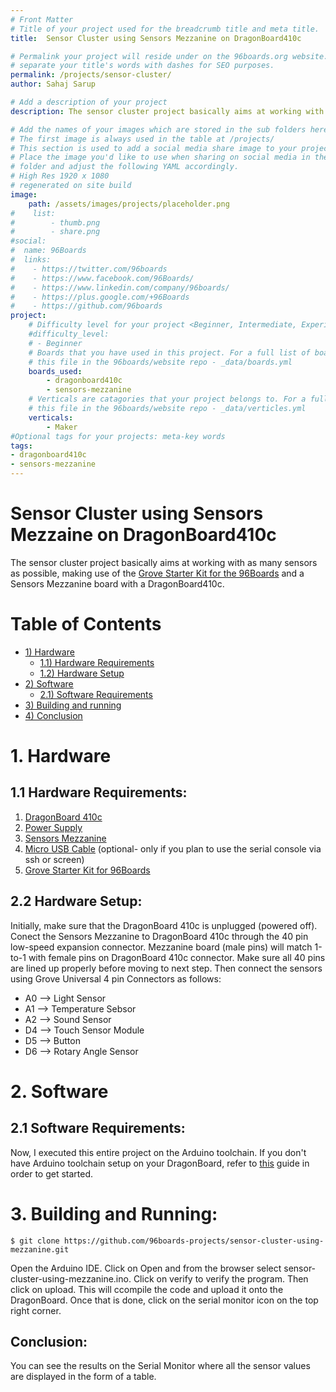 ```yaml
---
# Front Matter
# Title of your project used for the breadcrumb title and meta title.
title:  Sensor Cluster using Sensors Mezzanine on DragonBoard410c

# Permalink your project will reside under on the 96boards.org website.
# separate your title's words with dashes for SEO purposes.
permalink: /projects/sensor-cluster/
author: Sahaj Sarup

# Add a description of your project
description: The sensor cluster project basically aims at working with as many sensors as possible, making use of the Grove Starter Kit for the 96Boards and a Sensors Mezzanine board with a DragonBoard410c.

# Add the names of your images which are stored in the sub folders here.
# The first image is always used in the table at /projects/
# This section is used to add a social media share image to your project.
# Place the image you'd like to use when sharing on social media in the /assets/images/projects/
# folder and adjust the following YAML accordingly.
# High Res 1920 x 1080
# regenerated on site build
image: 
    path: /assets/images/projects/placeholder.png
#    list:
#        - thumb.png
#        - share.png
#social:
#  name: 96Boards
#  links:
#    - https://twitter.com/96boards
#    - https://www.facebook.com/96Boards/
#    - https://www.linkedin.com/company/96boards/
#    - https://plus.google.com/+96Boards
#    - https://github.com/96boards
project:
    # Difficulty level for your project <Beginner, Intermediate, Experienced>
    #difficulty_level:
    # - Beginner
    # Boards that you have used in this project. For a full list of boards see 
    # this file in the 96boards/website repo - _data/boards.yml
    boards_used: 
        - dragonboard410c
        - sensors-mezzanine
    # Verticals are catagories that your project belongs to. For a full list of verticals see 
    # this file in the 96boards/website repo - _data/verticles.yml
    verticals:
        - Maker
#Optional tags for your projects: meta-key words
tags:
- dragonboard410c
- sensors-mezzanine
---
```


# Sensor Cluster using Sensors Mezzaine on DragonBoard410c
The sensor cluster project basically aims at working with as many sensors as possible, making use of the [Grove Starter Kit for the 96Boards](https://www.seeedstudio.com/Grove-Starter-Kit-for-96Boards-p-2618.html) and a Sensors Mezzanine board with a DragonBoard410c.


# Table of Contents
- [1) Hardware](#1-hardware)
   - [1.1) Hardware Requirements](#11-hardware-requirements)
   - [1.2) Hardware Setup](#12-hardware-setup)
- [2) Software](#2-software)
   - [2.1) Software Requirements](#21-software-requirements)
- [3) Building and running](#3-building-and-running)
- [4) Conclusion](#4-conclusion)

# 1. Hardware

## 1.1 Hardware Requirements:

1. [DragonBoard 410c](http://www.96boards.org/product/dragonboard410c/)
2. [Power Supply](https://www.amazon.com/Adapter-Regulated-Supply-Copper-String/dp/B015G8DZK2)
3. [Sensors Mezzanine](http://www.96boards.org/product/sensors-mezzanine/)
4. [Micro USB Cable](https://www.amazon.com/AmazonBasics-USB-Male-Micro-Cable/dp/B01EK87A82/ref=sr_1_3?ie=UTF8&qid=1497618343&sr=8-3&keywords=micro%2Busb&th=1) (optional- only if you plan to use the serial console via ssh or screen)
5. [Grove Starter Kit for 96Boards](https://www.seeedstudio.com/Grove-Starter-Kit-for-96Boards-p-2618.html)

## 2.2 Hardware Setup:
Initially, make sure that the DragonBoard 410c is unplugged (powered off). Conect the Sensors Mezzanine to DragonBoard 410c through the 40 pin low-speed expansion connector. Mezzanine board (male pins) will match 1-to-1 with female pins on DragonBoard 410c connector. Make sure all 40 pins are lined up properly before moving to next step. Then connect the sensors using Grove Universal 4 pin Connectors as follows:
 - A0 --> Light Sensor
 - A1 --> Temperature Sebsor
 - A2 --> Sound Sensor
 - D4 --> Touch Sensor Module
 - D5 --> Button
 - D6 --> Rotary Angle Sensor

# 2. Software

## 2.1 Software Requirements:
Now, I executed this entire project on the Arduino toolchain. If you don't have Arduino toolchain setup on your DragonBoard, refer to [this](https://github.com/sdrobertw/guides/blob/master/arduino-setup.md) guide in order to get started.

# 3. Building and Running:

```shell
$ git clone https://github.com/96boards-projects/sensor-cluster-using-mezzanine.git
```
Open the Arduino IDE. Click on Open and from the browser select sensor-cluster-using-mezzanine.ino.
Click on verify to verify the program. Then click on upload. This will ccompile the code and upload it onto the DragonBoard. Once that is done, click on the serial monitor icon on the top right corner.

## Conclusion:

You can see the results on the Serial Monitor where all the sensor values are displayed in the form of a table.
